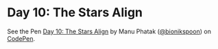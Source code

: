 # Day 10: The Stars Align

<p data-height="400" data-theme-id="light" data-slug-hash="gZaLLE" data-default-tab="result" data-user="bionikspoon" data-pen-title="Day 10: The Stars Align" class="codepen">See the Pen <a href="https://codepen.io/bionikspoon/pen/gZaLLE/">Day 10: The Stars Align</a> by Manu Phatak (<a href="https://codepen.io/bionikspoon">@bionikspoon</a>) on <a href="https://codepen.io">CodePen</a>.</p>
<script async src="https://static.codepen.io/assets/embed/ei.js"></script>
